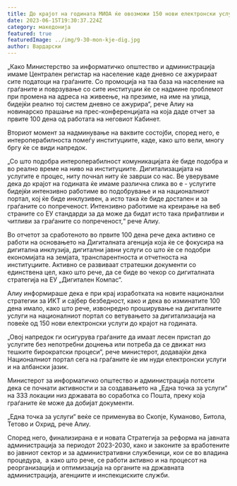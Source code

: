 ```yaml
---
title: До крајот на годината МИОА ќе овозможи 150 нови електронски услуги за граѓаните
date: 2023-06-15T19:30:37.224Z
category: македонија
featured: true
featuredImage: ../img/9-30-mon-kje-dig.jpg
author: Вардарски
---
```

<!--StartFragment-->

„Како Министерство за информатичко општество и администрација имаме Централен регистар на население каде дневно се ажурираат сите податоци на граѓаните. Со промоција на таа база на население на граѓаните и поврзување со сите институции ќе се надмине проблемот при промена на адреса на живеење, на презиме, на име на улица, бидејќи реално тој систем дневно се ажурира“, рече Алиу на новинарско прашање на прес-конференцијата на која даде отчет за првите 100 дена од работата на неговиот Кабинет. 

Вториот момент за надминување на ваквите состојби, според него, е интероперабилноста помеѓу институциите, каде, како што вели, многу бргу ќе се види напредок. 

„Со што подобра интероперабилност комуникацијата ќе биде подобра и во реално време на ниво на институциите. Дигитализацијата на услугите е процес, ниту почнал ниту ќе заврши со нас. Ве уверуваме дека до крајот на годината ќе имаме различна слика во е - услугите бидејќи интензивно работиме во подобрување и на националниот портал, кој ќе биде инклузивен, а исто така ќе биде достапен и за граѓаните со попреченост. Интензивно работиме на креирање на веб страните со ЕУ стандарди за да може да бидат исто така прифатливи и читливи за граѓаните со попреченост,“ рече Алиу. 

Во отчетот за сработеното во првите 100 дена рече дека активно се работи на основањето на Дигиталната агенција која ќе се фокусира на дигитална инклузија, дигитални јавни услуги со што ќе се подобри економијата на земјата, транспарентноста и отчетноста на институциите. Активно се развиваат стратешки документи со единствена цел, како што рече, да се биде во чекор со дигиталната стратегија на ЕУ „Дигитален Компас“.

Алиу информираше дека е при крај изработката на новите национални стратегии за ИКТ и сајбер безбедност, како и дека во изминатите 100 дена имало, како што рече, извонредно проширување на дигиталните услуги на националниот портал со ветувањето за дигитализација на повеќе од 150 нови електронски услуги до крајот на годината.

„Овој напредок ги осигурува граѓаните да имаат лесен пристап до услугите без непотребни доцнења или потреба да се движат низ тешките бирократски процеси“, рече министерот, додавајќи дека Националниот портал сега на граѓаните ќе им нуди електронски услуги и на албански јазик.

Министерот за информатичко општество и администрација потсети дека се почнати активности и за создавањето на „Една точка за услуги“ на 333 локации низ државата во соработка со Пошта, преку која граѓаните ќе може да добијат документи.

„Една точка за услуги“ веќе се применува во Скопје, Куманово, Битола, Тетово и Охрид, рече Алиу.

Според него, финализирана е и новата Стратегија за реформа на јавната администрација за периодот 2023-2030, како и законите за вработените во јавниот сектор и за административни службеници, кои се во владина процедура,  а како што рече, се работи активно и на процесот на реорганизација и оптимизација на органите на државната администрација, агенциите и инспекциските служби.

<!--EndFragment-->